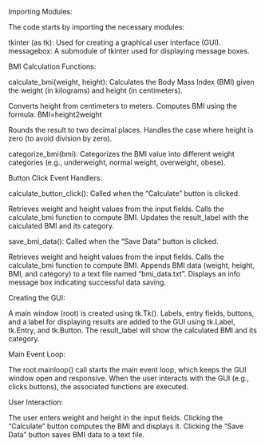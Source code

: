 
Importing Modules:

The code starts by importing the necessary modules:

tkinter (as tk): Used for creating a graphical user interface (GUI).
messagebox: A submodule of tkinter used for displaying message boxes.





BMI Calculation Functions:

calculate_bmi(weight, height): Calculates the Body Mass Index (BMI) given the weight (in kilograms) and height (in centimeters).

Converts height from centimeters to meters.
Computes BMI using the formula: BMI=height2weight​

Rounds the result to two decimal places.
Handles the case where height is zero (to avoid division by zero).


categorize_bmi(bmi): Categorizes the BMI value into different weight categories (e.g., underweight, normal weight, overweight, obese).



Button Click Event Handlers:

calculate_button_click(): Called when the “Calculate” button is clicked.

Retrieves weight and height values from the input fields.
Calls the calculate_bmi function to compute BMI.
Updates the result_label with the calculated BMI and its category.


save_bmi_data(): Called when the “Save Data” button is clicked.

Retrieves weight and height values from the input fields.
Calls the calculate_bmi function to compute BMI.
Appends BMI data (weight, height, BMI, and category) to a text file named “bmi_data.txt”.
Displays an info message box indicating successful data saving.





Creating the GUI:

A main window (root) is created using tk.Tk().
Labels, entry fields, buttons, and a label for displaying results are added to the GUI using tk.Label, tk.Entry, and tk.Button.
The result_label will show the calculated BMI and its category.



Main Event Loop:

The root.mainloop() call starts the main event loop, which keeps the GUI window open and responsive.
When the user interacts with the GUI (e.g., clicks buttons), the associated functions are executed.



User Interaction:

The user enters weight and height in the input fields.
Clicking the “Calculate” button computes the BMI and displays it.
Clicking the “Save Data” button saves BMI data to a text file.
